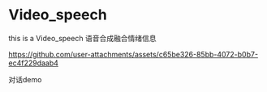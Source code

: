 # Video_speech
this is a Video_speech 语音合成融合情绪信息


https://github.com/user-attachments/assets/c65be326-85bb-4072-b0b7-ec4f229daab4

对话demo
